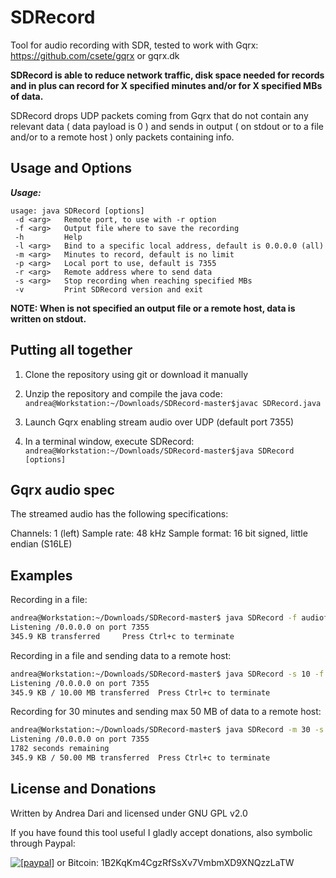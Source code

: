 SDRecord
====

Tool for audio recording with SDR, tested to work with Gqrx: https://github.com/csete/gqrx or gqrx.dk

**SDRecord is able to reduce network traffic, disk space needed for records and in plus can record for X specified minutes and/or for X specified MBs of data.**

SDRecord drops UDP packets coming from Gqrx that do not contain any relevant data ( data payload is 0 ) and sends in output ( on stdout or to a file and/or to a remote host ) only packets containing info.

Usage and Options
-----------------

***Usage:***

```
usage: java SDRecord [options]
 -d <arg>   Remote port, to use with -r option
 -f <arg>   Output file where to save the recording
 -h         Help
 -l <arg>   Bind to a specific local address, default is 0.0.0.0 (all)
 -m <arg>   Minutes to record, default is no limit
 -p <arg>   Local port to use, default is 7355
 -r <arg>   Remote address where to send data
 -s <arg>   Stop recording when reaching specified MBs
 -v         Print SDRecord version and exit

```
**NOTE: When is not specified an output file or a remote host, data is written on stdout.**

Putting all together
--------------------

1) Clone the repository using git or download it manually

2) Unzip the repository and compile the java code: ```andrea@Workstation:~/Downloads/SDRecord-master$javac SDRecord.java```

3) Launch Gqrx enabling stream audio over UDP (default port 7355)

4) In a terminal window, execute SDRecord: ```andrea@Workstation:~/Downloads/SDRecord-master$java SDRecord [options]```

Gqrx audio spec
---------------

The streamed audio has the following specifications:

Channels: 1 (left)
Sample rate: 48 kHz
Sample format: 16 bit signed, little endian (S16LE)

## Examples

Recording in a file:
```bash
andrea@Workstation:~/Downloads/SDRecord-master$ java SDRecord -f audiofile
Listening /0.0.0.0 on port 7355
345.9 KB transferred	 Press Ctrl+c to terminate
```
Recording in a file and sending data to a remote host:
```bash
andrea@Workstation:~/Downloads/SDRecord-master$ java SDRecord -s 10 -f audiofile -r 192.168.1.105 -d 7356
Listening /0.0.0.0 on port 7355
345.9 KB / 10.00 MB transferred	 Press Ctrl+c to terminate
```
Recording for 30 minutes and sending max 50 MB of data to a remote host:
```bash
andrea@Workstation:~/Downloads/SDRecord-master$ java SDRecord -m 30 -s 50 -r 192.168.1.105 -d 7356
Listening /0.0.0.0 on port 7355
1782 seconds remaining
345.9 KB / 50.00 MB transferred	 Press Ctrl+c to terminate
```

License and Donations
-------

Written by Andrea Dari and licensed under GNU GPL v2.0

If you have found this tool useful I gladly accept donations, also symbolic through Paypal:

<a href="https://www.paypal.com/cgi-bin/webscr?cmd=_donations&business=andreadari91%40gmail%2ecom&lc=IT&item_name=Andrea%20Dari%20IT%20independent%20researcher&currency_code=EUR&bn=PP%2dDonationsBF%3abtn_donateCC_LG%2egif%3aNonHostedGuest"><img src="https://www.paypalobjects.com/en_US/i/btn/btn_donate_LG.gif" alt="[paypal]" /></a> or Bitcoin: 1B2KqKm4CgzRfSsXv7VmbmXD9XNQzzLaTW
